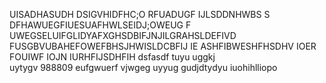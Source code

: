 UISADHASUDH
DSIGVHIDFHC;O
RFUADUGF IJLSDDNHWBS 
S DFHAWUEGFIUESUAFHWLSEIDJ;OWEUG
F UWEGSELUIFGLIDYAFXGHSDBIFJNJILGRAHSLDEFIVD
 FUSGBVUBAHEFOWEFBHSJHWISLDCBFIJ
 IE ASHFIBWESHFHSDHV
 IOER FOUIWF IOJN
  IURHFIJSDHFIH
  dsfasdf 
  tuyu
  uggkj\
  uytygv
  988809
eufgwuerf vjwgeg
uyyug
gudjdtydyu
iuohihlliopo
